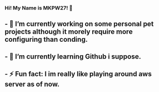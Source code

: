 ### Hi! My Name is MKPW27! 👋

## - 🔭 I’m currently working on some personal pet projects although it morely require more configuring than conding.
## - 🌱 I’m currently learning Github i suppose.
## - ⚡ Fun fact: I im really like playing around aws server as of now.

<!--
**MKPW27/MKPW27** is a ✨ _special_ ✨ repository because its `README.md` (this file) appears on your GitHub profile.

Here are some ideas to get you started:

- 🔭 I’m currently working on ...
- 🌱 I’m currently learning ...
- 👯 I’m looking to collaborate on ...
- 🤔 I’m looking for help with ...
- 💬 Ask me about ...
- 📫 How to reach me: ...
- 😄 Pronouns: ...
- ⚡ Fun fact: ...
-->
